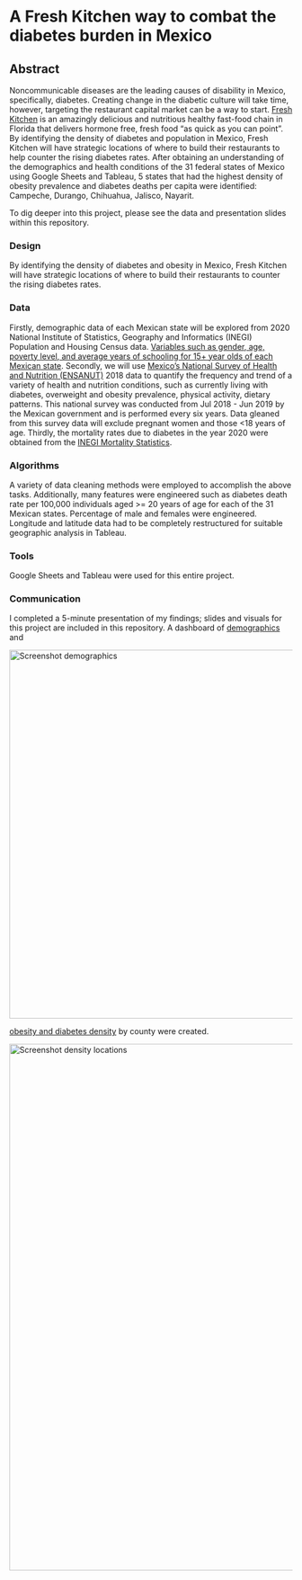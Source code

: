 # A Fresh Kitchen way to combat the diabetes burden in Mexico

## Abstract

Noncommunicable diseases are the leading causes of disability in Mexico, specifically, diabetes. Creating change in the diabetic culture will take time, however, targeting the restaurant capital market can be a way to start. [Fresh Kitchen](https://www.eatfreshkitchen.com/) is an amazingly delicious and nutritious healthy fast-food chain in Florida that delivers hormone free, fresh food “as quick as you can point”. By identifying the density of diabetes and population in Mexico, Fresh Kitchen will have strategic locations of where to build their restaurants to help counter the rising diabetes rates. After obtaining an understanding of the demographics and health conditions of the 31 federal states of Mexico using Google Sheets and Tableau, 5 states that had the highest density of obesity prevalence and diabetes deaths per capita were identified: Campeche, Durango, Chihuahua, Jalisco, Nayarit.

To dig deeper into this project, please see the data and presentation slides within this repository.

### Design  
By identifying the density of diabetes and obesity in Mexico, Fresh Kitchen will have strategic locations of where to build their restaurants to counter the rising diabetes rates. 

### Data  
Firstly, demographic data of each Mexican state will be explored from 2020 National Institute of Statistics, Geography and Informatics (INEGI) Population and Housing Census data. [Variables such as gender, age, poverty level, and average years of schooling for 15+ year olds of each Mexican state](https://www.inegi.org.mx/app/tabulados/interactivos/?pxq=Poblacion_Poblacion_01_e60cd8cf-927f-4b94-823e-972457a12d4b&idrt=123&opc=t). Secondly, we will use [Mexico’s National Survey of Health and Nutrition (ENSANUT)](https://en.www.inegi.org.mx/programas/ensanut/2018/#Tabular_data) 2018 data to quantify the frequency and trend of a variety of health and nutrition conditions, such as currently living with diabetes, overweight and obesity prevalence, physical activity, dietary patterns. This national survey was conducted from Jul 2018 - Jun 2019 by the Mexican government and is performed every six years. Data gleaned from this survey data will exclude pregnant women and those <18 years of age. Thirdly, the mortality rates due to diabetes in the year 2020 were obtained from the [INEGI Mortality Statistics](https://en.www.inegi.org.mx/app/tabulados/interactivos/?pxq=Mortalidad_Mortalidad_04_aa50eec5-79fe-45a7-aee2-a2d7ec0feeba&idrt=127&opc=t).

### Algorithms  
A variety of data cleaning methods were employed to accomplish the above tasks. Additionally, many features were engineered such as diabetes death rate per 100,000 individuals aged >= 20 years of age for each of the 31 Mexican states. Percentage of male and females were engineered. Longitude and latitude data had to be completely restructured for suitable geographic analysis in Tableau.

### Tools  
Google Sheets and Tableau were used for this entire project.

### Communication  
I completed a 5-minute presentation of my findings; slides and visuals for this project are included in this repository. A dashboard of [demographics](https://public.tableau.com/views/MexicoDiabetesBurdenI/Demos?:language=en-US&publish=yes&:display_count=n&:origin=viz_share_link) and

<img width="656" alt="Screenshot demographics" src="https://user-images.githubusercontent.com/80511410/196418948-da5707f1-ada5-4fc8-b968-5bbf59e2d559.png">

[obesity and diabetes density](https://public.tableau.com/views/MexicoDiabetesBurdenII/Diabetes?:language=en-US&:display_count=n&:origin=viz_share_link) by county were created.

<img width="937" alt="Screenshot density locations" src="https://user-images.githubusercontent.com/80511410/196419534-2f35cff2-5dbe-4072-8b46-c17f4d559510.png">

